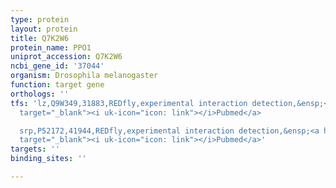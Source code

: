 ```yaml
---
type: protein
layout: protein
title: Q7K2W6
protein_name: PPO1
uniprot_accession: Q7K2W6
ncbi_gene_id: '37044'
organism: Drosophila melanogaster
function: target gene
orthologs: ''
tfs: 'lz,Q9W349,31883,REDfly,experimental interaction detection,&ensp;<a href="https://www.ncbi.nlm.nih.gov/pubmed/?term=17417793%5Buid%5D+OR+20965965%5Buid%5D"
  target="_blank"><i uk-icon="icon: link"></i>Pubmed</a>

  srp,P52172,41944,REDfly,experimental interaction detection,&ensp;<a href="https://www.ncbi.nlm.nih.gov/pubmed/?term=17417793%5Buid%5D+OR+20965965%5Buid%5D"
  target="_blank"><i uk-icon="icon: link"></i>Pubmed</a>'
targets: ''
binding_sites: ''

---
```

